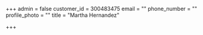 +++
admin = false
customer_id = 300483475
email = ""
phone_number = ""
profile_photo = ""
title = "Martha Hernandez"

+++
